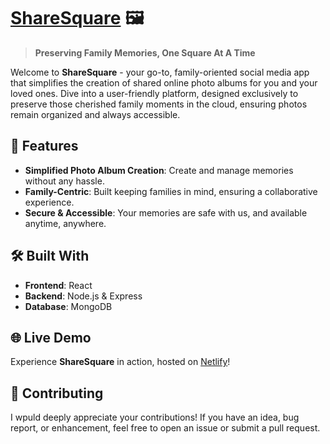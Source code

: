 # [ShareSquare](https://sharesquares.netlify.app) 🖼️

> **Preserving Family Memories, One Square At A Time**

Welcome to **ShareSquare** - your go-to, family-oriented social media app that simplifies the creation of shared online photo albums for you and your loved ones. Dive into a user-friendly platform, designed exclusively to preserve those cherished family moments in the cloud, ensuring photos remain organized and always accessible.

## 🌟 Features

- **Simplified Photo Album Creation**: Create and manage memories without any hassle.
- **Family-Centric**: Built keeping families in mind, ensuring a collaborative experience.
- **Secure & Accessible**: Your memories are safe with us, and available anytime, anywhere.

## 🛠️ Built With

- **Frontend**: React
- **Backend**: Node.js & Express
- **Database**: MongoDB

## 🌐 Live Demo

Experience **ShareSquare** in action, hosted on [Netlify](https://sharesquares.netlify.app)!

## 🤝 Contributing

I wpuld deeply appreciate your contributions! If you have an idea, bug report, or enhancement, feel free to open an issue or submit a pull request.
